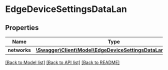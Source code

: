 # EdgeDeviceSettingsDataLan

## Properties
Name | Type | Description | Notes
------------ | ------------- | ------------- | -------------
**networks** | [**\Swagger\Client\Model\EdgeDeviceSettingsDataLanNetworks[]**](EdgeDeviceSettingsDataLanNetworks.md) |  | [optional] 

[[Back to Model list]](../README.md#documentation-for-models) [[Back to API list]](../README.md#documentation-for-api-endpoints) [[Back to README]](../README.md)


